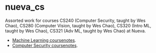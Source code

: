 # nueva_cs

Assorted work for courses CS240 (Computer Security, taught by Wes Chao), CS280 (Computer Vision, taught by Wes Chao), CS320 (Intro ML, taught by Wes Chao), CS321 (Adv ML, taught by Wes Chao) at Nueva.
* [Machine Learning coursenotes](https://jennselby.github.io/MachineLearningCourseNotes/).
* [Computer Security coursenotes](https://jennselby.github.io/ComputerSecurityCourseNotes/).
